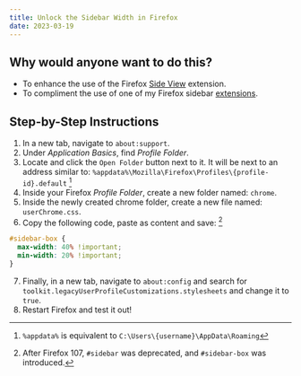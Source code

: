 ```yaml
---
title: Unlock the Sidebar Width in Firefox
date: 2023-03-19
---
```


## Why would anyone want to do this?  
- To enhance the use of the Firefox [Side View](https://addons.mozilla.org/en-US/firefox/addon/side-view/) extension.
- To compliment the use of one of my Firefox sidebar [extensions](https://addons.mozilla.org/en-US/firefox/user/17772574/).

## Step-by-Step Instructions

1. In a new tab, navigate to `about:support`.
2. Under *Application Basics*, find *Profile Folder*.
3. Locate and click the `Open Folder` button next to it. It will be next to an address similar to: `%appdata%\Mozilla\Firefox\Profiles\{profile-id}.default` [^1]
4. Inside your Firefox *Profile Folder*, create a new folder named: `chrome`.
5. Inside the newly created chrome folder, create a new file named: `userChrome.css`.
6. Copy the following code, paste as content and save: [^2]
```css
#sidebar-box {
  max-width: 40% !important;
  min-width: 20% !important;
}
```
7. Finally, in a new tab, navigate to `about:config` and search for `toolkit.legacyUserProfileCustomizations.stylesheets` and change it to `true`.
8. Restart Firefox and test it out!

[^1]: `%appdata%` is equivalent to `C:\Users\{username}\AppData\Roaming`
[^2]:  After Firefox 107, `#sidebar` was deprecated, and `#sidebar-box` was introduced.